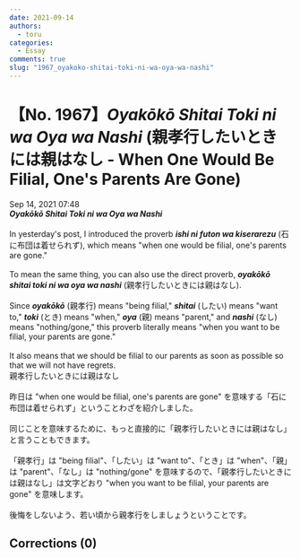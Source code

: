 ```yaml
---
date: 2021-09-14
authors:
  - toru
categories:
  - Essay
comments: true
slug: "1967_oyakoko-shitai-toki-ni-wa-oya-wa-nashi"
---
```


# 【No. 1967】<strong><em>Oyakōkō Shitai Toki ni wa Oya wa Nashi</em></strong> (親孝行したいときには親はなし - When One Would Be Filial, One's Parents Are Gone)
<div class="date">Sep 14, 2021 07:48</div>
<div id="post"><div id="body_show_ori">
<strong><em>Oyakōkō Shitai Toki ni wa Oya wa Nashi</em></strong><br/><br/>In yesterday's post, I introduced the proverb <strong><em>ishi ni futon wa kiserarezu</em></strong> (石に布団は着せられず), which means "when one would be filial, one's parents are gone."<br/><br/>To mean the same thing, you can also use the direct proverb, <strong><em>oyakōkō shitai toki ni wa oya wa nashi</em></strong> (親孝行したいときには親はなし).<br/><br/>Since <strong><em>oyakōkō</em></strong> (親孝行) means "being filial," <strong><em>shitai</em></strong> (したい) means "want to," <strong><em>toki</em></strong> (とき) means "when," <strong><em>oya</em></strong> (親) means "parent," and <strong><em>nashi</em></strong> (なし) means "nothing/gone," this proverb literally means "when you want to be filial, your parents are gone."<br/><br/>It also means that we should be filial to our parents as soon as possible so that we will not have regrets.
</div></div>

<!-- more -->

<div id="post_ja"><div id="body_show_mo">
親孝行したいときには親はなし<br/><br/>昨日は "when one would be filial, one's parents are gone" を意味する「石に布団は着せられず」ということわざを紹介しました。<br/><br/>同じことを意味するために、もっと直接的に「親孝行したいときには親はなし」と言うこともできます。<br/><br/>「親孝行」は "being filial"、「したい」は "want to"、「とき」は "when"、「親」は "parent"、「なし」は "nothing/gone" を意味するので、「親孝行したいときには親はなし」は文字どおり "when you want to be filial, your parents are gone" を意味します。<br/><br/>後悔をしないよう、若い頃から親孝行をしましょうということです。
</div></div>

## Corrections (0)
